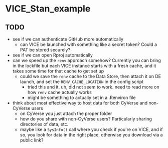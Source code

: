 # VICE_Stan_example

## TODO

- see if we can authenticate GitHub more automatically
    - can VICE be launched with something like a secret token? Could a PAT be stored securely?
- see if we can open Rproj automatically
- can we speed up the `renv` approach somehow? Currently you can bring in the lockfile but each VICE instance starts with a fresh cache, and it takes some time for that cache to get set up
    - could we save the `renv` cache to the Data Store, then attach it on DE launch, and set the `RENV_CACHE_LOCATION` in the config script
        - tried this and it, uh, did not seem to work. need to read more on how `renv` cache actually works
        - might be something to actually set in a .Renviron file
- think about most effective way to host data for both CyVerse and non-CyVerse users
    - on CyVerse you just attach the proper folder
    - how do you share with non-CyVerse users? Particularly sharing directories of data, etc.
    - maybe like a `SysInfo()` call where you check if you're on VICE, and if so, you look for data in the right place, otherwise you download via a public link?

